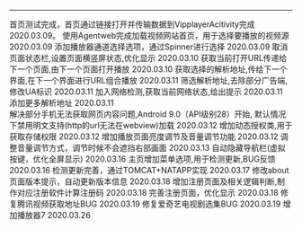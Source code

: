 **********
首页测试完成，首页通过链接打开并传输数据到VipplayerAcitivity完成   2020.03.09。
使用Agentweb完成加载视频网站首页，用于选择要播放的视频源           2020.03.09
添加播放器通道选择选项，通过Spinner进行选择                        2020.03.09
取消页面状态栏,设置页面横竖屏状态,优化显示                         2020.03.10
获取当前打开URL传递给下一个页面,由下一个页面打开播放               2020.03.10
获取选择的解析地址,传给下一个界面,在下一个界面进行URL组合播放      2020.03.11
筛选解析地址,去除部分广告端,修改UA标识                             2020.03.11
加入网络检测,获取当前网络状态,给出提示                             2020.03.11
添加更多解析地址                                                   2020.03.11  
解决部分手机无法获取网页内容问题,Android 9.0（API级别28）开始,
默认情况下禁用明文支持(http的url无法在webview)加载                 2020.03.12
增加动态授权类,用于获取存储权限                                    2020.03.12
增加播放页面亮度调节及音量调节功能                                 2020.03.12
调整音量调节方式，调节时候不会遮挡右部画面                         2020.03.13
自动隐藏导航栏(虚拟按键，优化全屏显示)                             2020.03.16
主页增加菜单选项,用于检测更新,BUG反馈                              2020.03.16
检测更新完善，通过TOMCAT+NATAPP实现                                2020.03.17
修改about页面版本提示，自动更新版本信息                            2020.03.18
增加注册页面及相关逻辑判断,制作对应注册软件计算注册码              2020.03.18
完善注册页面，优化显示                                             2020.03.18
修复腾讯视频获取地址BUG                                            2020.03.19
修复爱奇艺电视剧选集BUG                                            2020.03.19
增加播放器7                                                        2020.03.26                